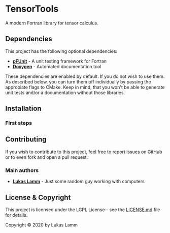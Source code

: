 # TensorTools

A modern Fortran library for tensor calculus.

## Dependencies
This project has the following optional dependencies:

* [**pFUnit**](https://github.com/Goddard-Fortran-Ecosystem/pFUnit) - A unit testing framework for Fortran
* [**Doxygen**](https://www.doxygen.nl/) - Automated documentation tool

These dependencies are enabled by default. If you do not wish to use them.
As described below, you can turn them off individually by passing the appropiate flags to CMake. Keep in mind, that you won't be able to generate unit tests and/or a documentation without those libraries.

## Installation

### First steps


## Contributing

If you wish to contribute to this project, feel free to report issues on GitHub or to even fork and open a pull request.

### Main authors

* [**Lukas Lamm**](https://www.llamm.de) - Just some random guy working with computers

## License & Copyright

This project is licensed under the LGPL License - see the [LICENSE.md](LICENSE.md) file for details.

Copyright © 2020 by Lukas Lamm
